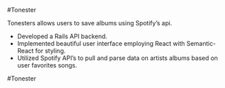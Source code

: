 #Tonester

Tonesters allows users to save albums using Spotify’s api.
+ Developed a Rails API backend.
+ Implemented beautiful user interface employing React with Semantic-React for styling.
+ Utilized Spotify API’s to pull and parse data on artists albums based on user favorites songs.

#Tonester
